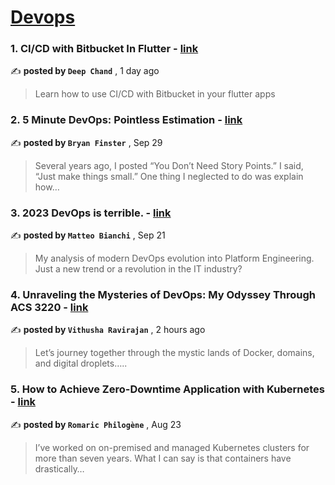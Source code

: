 
<h1><a href=https://medium.com/tag/devops/recommended target="_blank" rel="noopener noreferrer">Devops</a></h1>
<h3>1. CI/CD with Bitbucket In Flutter - <a href=https://medium.com/flutterdevs/ci-cd-with-bitbucket-in-flutter-15d260593806?source=tag_recommended_feed---------0-84----------devops----------8d52d603_b2cb_41ed_be70_360be895724a------- target="_blank" rel="noopener noreferrer">link</a></h3>

✍️ **posted by `Deep Chand`** <date> , 1 day ago</date>

<blockquote>Learn how to use CI/CD with Bitbucket in your flutter apps</blockquote>

<h3>2. 5 Minute DevOps: Pointless Estimation - <a href=https://medium.com/@bdfinst/5-minute-devops-pointless-estimation-182aa128edf9?source=tag_recommended_feed---------1-107----------devops----------8d52d603_b2cb_41ed_be70_360be895724a------- target="_blank" rel="noopener noreferrer">link</a></h3>

✍️ **posted by `Bryan Finster`** <date> , Sep 29</date>

<blockquote>Several years ago, I posted “You Don’t Need Story Points.” I said, “Just make things small.” One thing I neglected to do was explain how…</blockquote>

<h3>3. 2023 DevOps is terrible. - <a href=https://medium.com/@mbianchidev/2023-devops-is-terrible-ec88162c86d7?source=tag_recommended_feed---------2-85----------devops----------8d52d603_b2cb_41ed_be70_360be895724a------- target="_blank" rel="noopener noreferrer">link</a></h3>

✍️ **posted by `Matteo Bianchi`** <date> , Sep 21</date>

<blockquote>My analysis of modern DevOps evolution into Platform Engineering. Just a new trend or a revolution in the IT industry?</blockquote>

<h3>4. Unraveling the Mysteries of DevOps: My Odyssey Through ACS 3220 - <a href=https://medium.com/@vithusha.ravirajan/unraveling-the-mysteries-of-devops-my-odyssey-through-acs-3220-bbd2f1e2426d?source=tag_recommended_feed---------3-84----------devops----------8d52d603_b2cb_41ed_be70_360be895724a------- target="_blank" rel="noopener noreferrer">link</a></h3>

✍️ **posted by `Vithusha Ravirajan`** <date> , 2 hours ago</date>

<blockquote>Let’s journey together through the mystic lands of Docker, domains, and digital droplets…..</blockquote>

<h3>5. How to Achieve Zero-Downtime Application with Kubernetes - <a href=https://medium.com/devops-dev/how-to-achieve-zero-downtime-application-with-kubernetes-ba52fdea9a9b?source=tag_recommended_feed---------4-107----------devops----------8d52d603_b2cb_41ed_be70_360be895724a------- target="_blank" rel="noopener noreferrer">link</a></h3>

✍️ **posted by `Romaric Philogène`** <date> , Aug 23</date>

<blockquote>I’ve worked on on-premised and managed Kubernetes clusters for more than seven years. What I can say is that containers have drastically…</blockquote>

